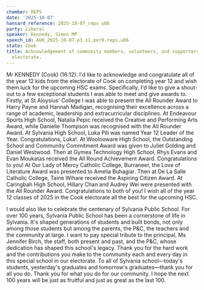 ```yaml
---
chamber: REPS
date: '2025-10-07'
hansard_reference: 2025-10-07_reps u86
party: Liberal
speaker: Kennedy, Simon MP
speech_id: AUH_2025-10-07-p3.s1.per0.reps.u86
state: Cook
title: Acknowledgement of community members, volunteers, and supporters in the Cook
  electorate.
---
```


Mr KENNEDY (Cook) (16:12): I'd like to acknowledge and congratulate all of the year 12 kids from the electorate of Cook on completing year 12 and wish them luck for the upcoming HSC exams. Specifically, I'd like to give a shout-out to a few exceptional students I was able to meet and give awards to. Firstly, at St Aloysius' College I was able to present the All Rounder Award to Harry Payne and Hannah Madigan, recognising their excellence across a range of academic, leadership and extracurricular disciplines. At Endeavour Sports High School, Natalia Pepic received the Creative and Performing Arts Award, while Danielle Thompson was recognised with the All Rounder Award. At Sylvania High School, Luka Pili was named Year 12 Leader of the Year. Congratulations, Luka!. At Woolooware High School, the Outstanding School and Community Commitment Award was given to Juliet Golding and Daniel Westwood. Then at Gymea Technology High School, Rhys Evans and Evan Moukatas received the All Round Achievement Award. Congratulations to you! At Our Lady of Mercy Catholic College, Burraneer, the Love of Literature Award was presented to Amelia Buhagiar. Then at De La Salle Catholic College, Taine Wihare received the Aspiring Citizen Award. At Caringbah High School, Hillary Chan and Audrey Wei were presented with the All Rounder Award. Congratulations to both of you! I wish all of the year 12 classes of 2025 in the Cook electorate all the best for the upcoming HSC.

I would also like to celebrate the centenary of Sylvania Public School. For over 100 years, Sylvania Public School has been a cornerstone of life in Sylvania. It's shaped generations of students and built bonds, not only among those students but among the parents, the P&C, the teachers and the community at large. I want to pay special tribute to the principal, Ms Jennifer Birch, the staff, both present and past, and the P&C, whose dedication has shaped this school's legacy. Thank you for the hard work and the contributions you make to the community each and every day in this special school in our electorate. To all of Sylvania school—today's students, yesterday's graduates and tomorrow's graduates—thank you for all you do. Thank you for what you do for our community. I hope the next 100 years will be just as fruitful and just as great as the last 100.